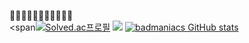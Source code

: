 🤔🤔🤔🤔🤔🤔🤔🤔🤔🤔🤔<br>
<span[![Solved.ac프로필](http://mazassumnida.wtf/api/v2/generate_badge?boj=gitadora)](https://solved.ac/gitadora)
<img src="http://mazandi.herokuapp.com/api?handle=gitadora&theme=cold"/></span>
[![badmaniacs GitHub stats](https://github-readme-stats.vercel.app/api?username=badmaniacs)](https://github.com/badmaniacs/github-readme-stats)

